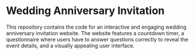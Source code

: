 # Wedding Anniversary Invitation
This repository contains the code for an interactive and engaging wedding anniversary invitation website. The website features a countdown timer, a questionnaire where users have to answer questions correctly to reveal the event details, and a visually appealing user interface.
